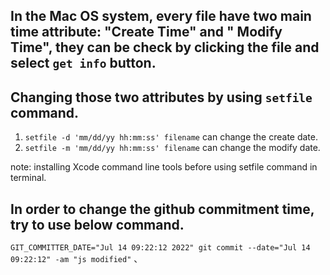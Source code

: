 ## In the Mac OS system, every file have two main time attribute: "Create Time" and " Modify Time", they can be check by clicking the file and select `get info` button.

## Changing those two attributes by using `setfile` command.
1. `setfile -d 'mm/dd/yy hh:mm:ss' filename` can change the create date.
2. `setfile -m 'mm/dd/yy hh:mm:ss' filename` can change the modify date.

note: installing Xcode command line tools before using setfile command in terminal.

## In order to change the github commitment time, try to use below command.
`GIT_COMMITTER_DATE="Jul 14 09:22:12 2022" git commit --date="Jul 14 09:22:12" -am "js modified"`
、